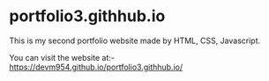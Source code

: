 # portfolio3.githhub.io
This is my second portfolio website made by HTML, CSS, Javascript.

You can visit the website at:- https://devm954.github.io/portfolio3.githhub.io/
